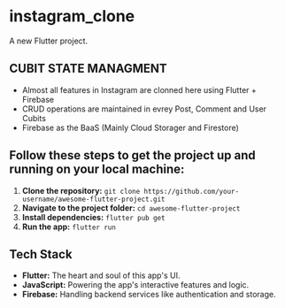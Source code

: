 # instagram_clone

A new Flutter project.
## CUBIT STATE MANAGMENT 
- Almost all features in Instagram are clonned here using Flutter + Firebase
- CRUD operations are maintained in evrey Post, Comment and User Cubits
- Firebase as the BaaS (Mainly Cloud Storager and Firestore)

  
## Follow these steps to get the project up and running on your local machine:

1. **Clone the repository:** `git clone https://github.com/your-username/awesome-flutter-project.git`
2. **Navigate to the project folder:** `cd awesome-flutter-project`
3. **Install dependencies:** `flutter pub get`
4. **Run the app:** `flutter run`

## Tech Stack
- **Flutter:** The heart and soul of this app's UI.
- **JavaScript:** Powering the app's interactive features and logic.
- **Firebase:** Handling backend services like authentication and storage.
